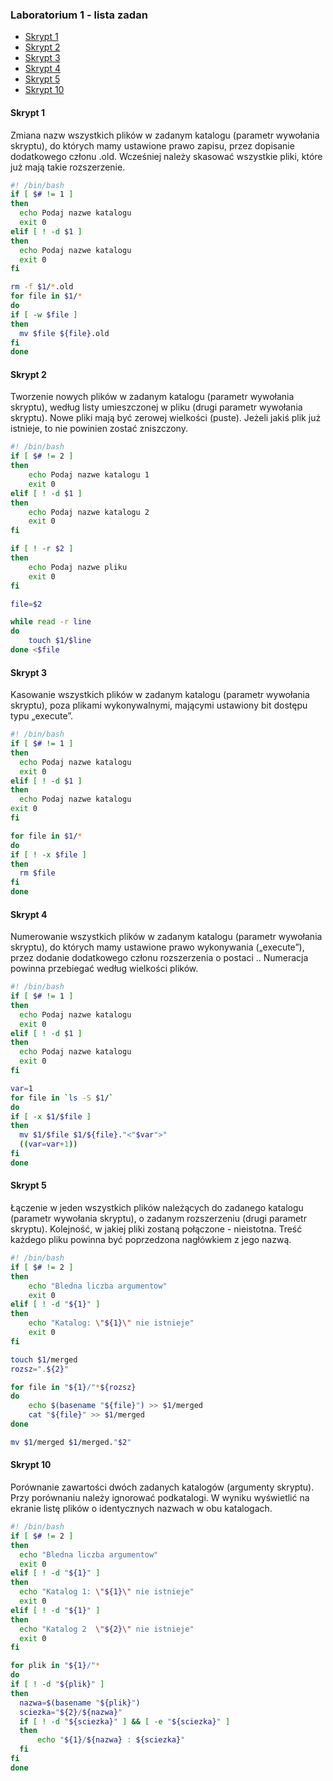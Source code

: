 ### Laboratorium 1 - lista zadan

  - [Skrypt 1](#skrypt-1)
  - [Skrypt 2](#skrypt-2)
  - [Skrypt 3](#skrypt-3)
  - [Skrypt 4](#skrypt-4)
  - [Skrypt 5](#skrypt-5)
  - [Skrypt 10](#skrypt-10)
  
  #### Skrypt 1
Zmiana nazw wszystkich plików w zadanym katalogu (parametr wywołania skryptu), do
których mamy ustawione prawo zapisu, przez dopisanie dodatkowego członu .old. Wcześniej
należy skasować wszystkie pliki, które już mają takie rozszerzenie. 
```bash
#! /bin/bash
if [ $# != 1 ]
then
  echo Podaj nazwe katalogu
  exit 0
elif [ ! -d $1 ]
then
  echo Podaj nazwe katalogu
  exit 0
fi

rm -f $1/*.old
for file in $1/*
do
if [ -w $file ]
then
  mv $file ${file}.old
fi
done
```
 #### Skrypt 2
Tworzenie nowych plików w zadanym katalogu (parametr wywołania skryptu), według listy
umieszczonej w pliku (drugi parametr wywołania skryptu). Nowe pliki mają być zerowej
wielkości (puste). Jeżeli jakiś plik już istnieje, to nie powinien zostać zniszczony. 
```bash
#! /bin/bash
if [ $# != 2 ]
then
    echo Podaj nazwe katalogu 1
    exit 0
elif [ ! -d $1 ]
then
    echo Podaj nazwe katalogu 2
    exit 0
fi

if [ ! -r $2 ]
then
    echo Podaj nazwe pliku
    exit 0
fi

file=$2

while read -r line
do
    touch $1/$line
done <$file
```
 #### Skrypt 3
Kasowanie wszystkich plików w zadanym katalogu (parametr wywołania skryptu), poza
plikami wykonywalnymi, mającymi ustawiony bit dostępu typu „execute”.
```bash
#! /bin/bash
if [ $# != 1 ]
then
  echo Podaj nazwe katalogu
  exit 0
elif [ ! -d $1 ]
then
  echo Podaj nazwe katalogu
exit 0
fi

for file in $1/*
do
if [ ! -x $file ]
then
  rm $file
fi
done
```
 #### Skrypt 4
Numerowanie wszystkich plików w zadanym katalogu (parametr wywołania skryptu), do
których mamy ustawione prawo wykonywania („execute”), przez dodanie dodatkowego
członu rozszerzenia o postaci .<numer kolejny>. Numeracja powinna przebiegać według
wielkości plików. 
```bash
#! /bin/bash
if [ $# != 1 ]
then
  echo Podaj nazwe katalogu
  exit 0
elif [ ! -d $1 ]
then
  echo Podaj nazwe katalogu
  exit 0
fi

var=1
for file in `ls -S $1/`
do
if [ -x $1/$file ]
then
  mv $1/$file $1/${file}."<"$var">"
  ((var=var+1))
fi
done
```
  #### Skrypt 5
Łączenie w jeden wszystkich plików należących do zadanego katalogu (parametr wywołania
skryptu), o zadanym rozszerzeniu (drugi parametr skryptu). Kolejność, w jakiej pliki zostaną
połączone - nieistotna. Treść każdego pliku powinna być poprzedzona nagłówkiem z jego
nazwą. 
```bash
#! /bin/bash
if [ $# != 2 ]
then
    echo "Bledna liczba argumentow"
    exit 0
elif [ ! -d "${1}" ]
then
    echo "Katalog: \"${1}\" nie istnieje"
    exit 0
fi

touch $1/merged
rozsz=".${2}"

for file in "${1}/"*${rozsz}
do
    echo $(basename "${file}") >> $1/merged
    cat "${file}" >> $1/merged
done

mv $1/merged $1/merged."$2"
```
  #### Skrypt 10
Porównanie zawartości dwóch zadanych katalogów (argumenty skryptu). Przy porównaniu
należy ignorować podkatalogi. W wyniku wyświetlić na ekranie listę plików o identycznych
nazwach w obu katalogach. 
  ```bash
  #! /bin/bash
if [ $# != 2 ]
then
    echo "Bledna liczba argumentow"
    exit 0
elif [ ! -d "${1}" ]
then
    echo "Katalog 1: \"${1}\" nie istnieje"
    exit 0
elif [ ! -d "${1}" ]
then
    echo "Katalog 2  \"${2}\" nie istnieje"
    exit 0
fi

for plik in "${1}/"*
do
if [ ! -d "${plik}" ]
then
    nazwa=$(basename "${plik}")
    sciezka="${2}/${nazwa}"
    if [ ! -d "${sciezka}" ] && [ -e "${sciezka}" ]
    then
        echo "${1}/${nazwa} : ${sciezka}"
    fi
fi
done
  ```

  

  
